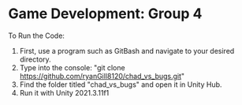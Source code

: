 ﻿# Game Development: Group 4

To Run the Code:

1. First, use a program such as GitBash and navigate to your desired directory.
2. Type into the console: "git clone https://github.com/ryanGill8120/chad_vs_bugs.git"
3. Find the folder titled "chad_vs_bugs" and open it in Unity Hub.
4. Run it with Unity 2021.3.11f1
